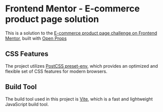 # Frontend Mentor - E-commerce product page solution

This is a solution to the [E-commerce product page challenge on Frontend Mentor](https://www.frontendmentor.io/challenges/ecommerce-product-page-UPsZ9MJp6), built with [Open Props](https://open-props.style/)

## CSS Features

The project utilizes [PostCSS preset-env](https://preset-env.netlify.app/), which provides an optimized and flexible set of CSS features for modern browsers.

## Build Tool

The build tool used in this project is [Vite](https://vitejs.dev/), which is a fast and lightweight JavaScript build tool.
